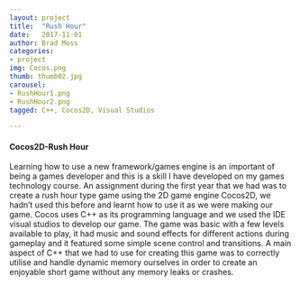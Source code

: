 ```yaml
---
layout: project
title:  "Rush Hour"
date:   2017-11-01
author: Brad Moss
categories:
- project
img: Cocos.png
thumb: thumb02.jpg
carousel:
- RushHour1.png
- RushHour2.png
tagged: C++, Cocos2D, Visual Studios

---
```


#### Cocos2D-Rush Hour

Learning how to use a new framework/games engine is an important of being a games developer and this is a skill I have developed on my games technology course. An assignment during the first year that we had was to create a rush hour type game using the 2D game engine Cocos2D, we hadn’t used this before and learnt how to use it as we were making our game. Cocos uses C++ as its programming language and we used the IDE visual studios to develop our game. The game was basic with a few levels available to play, it had music and sound effects for different actions during gameplay and it featured some simple scene control and transitions. A main aspect of C++ that we had to use for creating this game was to correctly utilise and handle dynamic memory ourselves in order to create an enjoyable short game without any memory leaks or crashes.
